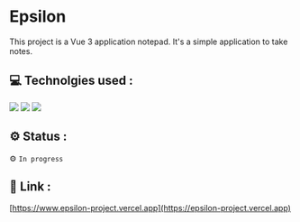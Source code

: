 # Epsilon

This project is a Vue 3 application notepad. It's a simple application to take notes.

## 💻 Technolgies used :
![](https://skillicons.dev/icons?i=vuejs)
![](https://skillicons.dev/icons?i=html)
![](https://skillicons.dev/icons?i=css)

## ⚙️ Status :
⚙️ `In progress`

## 🔗 Link :
[https://www.epsilon-project.vercel.app](https://epsilon-project.vercel.app)